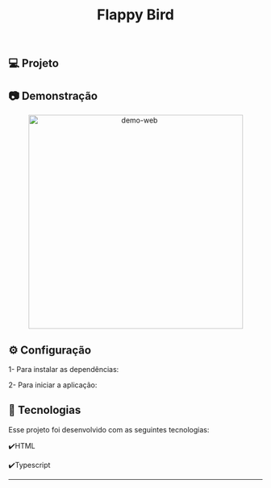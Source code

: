 <h1 align="center">
   Flappy Bird
</h1>

<br>

## 💻 Projeto

## :camera: Demonstração
<div align="center" >
  <img src="./login.gif" alt="demo-web" height="425">
</div>

## ⚙ Configuração

1- Para instalar as dependências:
> 
2- Para iniciar a aplicação:
> 

## :rocket: Tecnologias

Esse projeto foi desenvolvido com as seguintes tecnologias:

✔️HTML

✔️Typescript



---
